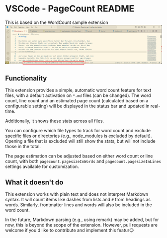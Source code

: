 # VSCode - PageCount README
 
This is based on the WordCount sample extension
![Screenshot](images/Screenshot.png)
## Functionality

This extension provides a simple, automatic word count feature for text files, with a default activation on `*.md` files (can be changed). The word count, line count and an estimated page count (calculated based on a configurable setting) will be displayed in the status bar and updated in real-time.

Additionally, it shows these stats across all files.

You can configure which file types to track for word count and exclude specific files or directories (e.g., node_modules is excluded by default). Opening a file that is excluded will still show the stats, but will not include those in the total. 

The page estimation can be adjusted based on either word count or line count, with both `pagecount.pagesizeInWords` and `pagecount.pagesizeInLines` settings available for customization.

## What it doesn't do

This extension works with plain text and does not interpret Markdown syntax. It will count items like dashes from lists and `#` from headings as words. Similarly, frontmatter lines and words will also be included in the word count.

In the future, Markdown parsing (e.g., using remark) may be added, but for now, this is beyond the scope of the extension. However, pull requests are welcome if you'd like to contribute and implement this featur😉
